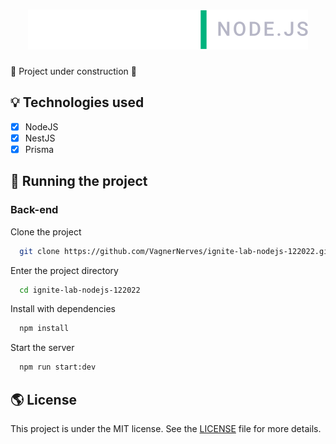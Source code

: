 <h1 align="center">
  <img alt="IgniteLab NodeJS - Notifications" title="IgniteLab NodeJS - Notifications" src="./src/assets/Logo-IgniteLab-NodeJS.svg" />
</h1>

🚧 Project under construction 🚧

<!-- ## 🎨 Layout

Layout developed by [Name](https://www.instagram.com/urlName/)

[![Layout in Figma](https://github.com/VagnerNerves/default-readme/blob/main/assets/layout-in-figma.svg)](https://www.figma.com/files)

## 🎥 Implementation Video

In the GitHub edit, drag the video that it already puts on github itself.

## 👏 Learning and more implementations

Describe what you learned and implemented in the project. -->

## 💡 Technologies used

- [x] NodeJS
- [x] NestJS
- [x] Prisma

## 🚀 Running the project

### Back-end

Clone the project

```bash
  git clone https://github.com/VagnerNerves/ignite-lab-nodejs-122022.git
```

Enter the project directory

```bash
  cd ignite-lab-nodejs-122022
```

Install with dependencies

```bash
  npm install
```

Start the server

```bash
  npm run start:dev
```

<!-- ### Front-end Web

Clone the project

```bash
  git clone https://link-para-o-projeto
```

Enter the project directory

```bash
  cd my-project
```

Install with dependencies

```bash
  npm install
```

Start the server

```bash
  npm run start
```

## 📝 Routes

[![Run in Postman](https://github.com/VagnerNerves/default-readme/blob/main/assets/run-in-postman.svg)](https://app.getpostman.com/run-collection/link) -->

## 🌎 License

This project is under the MIT license. See the [LICENSE](https://choosealicense.com/licenses/mit/) file for more details.
